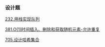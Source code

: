 ### 设计题

<a href="all_note/232.用栈实现队列.md">232.用栈实现队列</a>

<a href="all_note/381.O(1)时间插入、删除和获取随机元素-允许重复.md">381.O(1)时间插入、删除和获取随机元素-允许重复</a>

<a href="all_note/705.设计哈希集合.md">705.设计哈希集合</a>